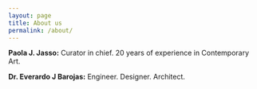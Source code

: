 ```yaml
---
layout: page
title: About us
permalink: /about/
---
```


**Paola J. Jasso:**
Curator in chief. 20 years of experience in Contemporary Art.

**Dr. Everardo J Barojas:**
Engineer. Designer. Architect.
